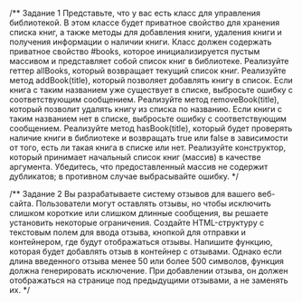 /** Задание 1
 Представьте, что у вас есть класс для управления библиотекой. В этом классе будет приватное свойство для хранения
 списка книг, а также методы для добавления книги, удаления книги и получения информации о наличии книги.
Класс должен содержать приватное свойство #books, которое инициализируется пустым массивом и представляет
 собой список книг в библиотеке.
Реализуйте геттер allBooks, который возвращает текущий список книг.
Реализуйте метод addBook(title), который позволяет добавлять книгу в список.
 Если книга с таким названием уже существует в списке, выбросьте ошибку с соответствующим сообщением.
Реализуйте метод removeBook(title), который позволит удалять книгу из списка по названию.
 Если книги с таким названием нет в списке, выбросьте ошибку с соответствующим сообщением.
Реализуйте метод hasBook(title), который будет проверять наличие книги в библиотеке и возвращать true или false
в зависимости от того, есть ли такая книга в списке или нет.
Реализуйте конструктор, который принимает начальный список книг (массив) в качестве аргумента.
 Убедитесь, что предоставленный массив не содержит дубликатов; в противном случае выбрасывайте ошибку.
 */

 /** Задание 2
 Вы разрабатываете систему отзывов для вашего веб-сайта. Пользователи могут оставлять отзывы, но чтобы исключить
 слишком короткие или слишком длинные сообщения, вы решаете установить некоторые ограничения.
Создайте HTML-структуру с текстовым полем для ввода отзыва, кнопкой для отправки и контейнером,
где будут отображаться отзывы.
Напишите функцию, которая будет добавлять отзыв в контейнер с отзывами. Однако если длина введенного отзыва
 менее 50 или более 500 символов, функция должна генерировать исключение.
При добавлении отзыва, он должен отображаться на странице под предыдущими отзывами, а не заменять их.
 */
